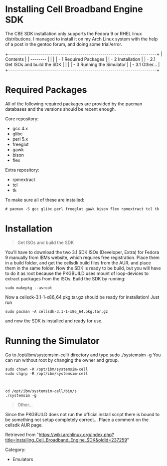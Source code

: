 Installing Cell Broadband Engine SDK
====================================

  
 The CBE SDK installation only supports the Fedora 9 or RHEL linux
distributions. I managed to install it on my Arch Linux system with the
help of a post in the gentoo forum, and doing some trial/error.

  

+--------------------------------------------------------------------------+
| Contents                                                                 |
| --------                                                                 |
|                                                                          |
| -   1 Required Packages                                                  |
| -   2 Installation                                                       |
|     -   2.1 Get ISOs and build the SDK                                   |
|                                                                          |
| -   3 Running the Simulator                                              |
|     -   3.1 Other...                                                     |
+--------------------------------------------------------------------------+

Required Packages
=================

All of the following required packages are provided by the pacman
databases and the versions should be recent enough.

Core repository:

-   gcc 4.x
-   glibc
-   perl 5.x
-   freeglut
-   gawk
-   bison
-   flex

Extra repository:

-   rpmextract
-   tcl
-   tk

To make sure all of these are installed:

    # pacman -S gcc glibc perl freeglut gawk bison flex rpmextract tcl tk

  

Installation
============

> Get ISOs and build the SDK

You'll have to download the two 3.1 SDK ISOs (Developer, Extra) for
Fedora 9 manually from IBMs website, which requires free registration.
Place them in a build folder, and get the cellsdk build files from the
AUR, and place them in the same folder. Now the SDK is ready to be
build, but you will have to do it as root because the PKGBUILD uses
mount of loop-devices to extract packages from the ISOs. Build the SDK
by running:

    sudo makepkg --asroot

Now a cellsdk-3.1-1-x86_64.pkg.tar.gz should be ready for installation!
Just run

    sudo pacman -A cellsdk-3.1-1-x86_64.pkg.tar.gz

and now the SDK is installed and ready for use.

Running the Simulator
=====================

Go to /opt/ibm/systemsim-cell/ directory and type sudo ./systemsim -g
You can run without root by changing the owner and group.

    sudo chown -R /opt/ibm/systemsim-cell
    sudo chgrp -R /opt/ibm/systemsim-cell 

  

    cd /opt/ibm/systemsim-cell/bin/s
    ./systemsim -g

> Other...

Since the PKGBUILD does not run the official install script there is
bound to be something not setup completely correct... Place a comment on
the cellsdk AUR page.

Retrieved from
"https://wiki.archlinux.org/index.php?title=Installing_Cell_Broadband_Engine_SDK&oldid=237259"

Category:

-   Emulators
